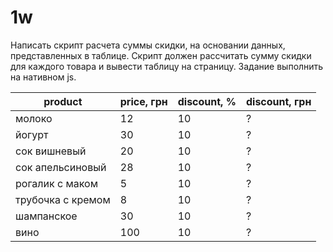# 1w
Написать скрипт расчета cуммы скидки, на основании данных, представленных в таблице. Скрипт должен рассчитать сумму скидки для каждого товара и вывести таблицу на страницу. Задание выполнить на нативном js.

product |	price, грн	| discount, % | discount, грн
--- | --- | --- | ---
молоко	           | 12 |	10 | ?
йогурт             |	30 |	10 | ?
сок вишневый       |	20 |	10 | ?
сок апельсиновый   |	28 |	10 | ?
рогалик с маком    |	5 |	10 | ?
трубочка с кремом  |	8	 | 10 | ?
шампанское         |	30 |	10 | ?
вино               |	100 |	10 | ?


